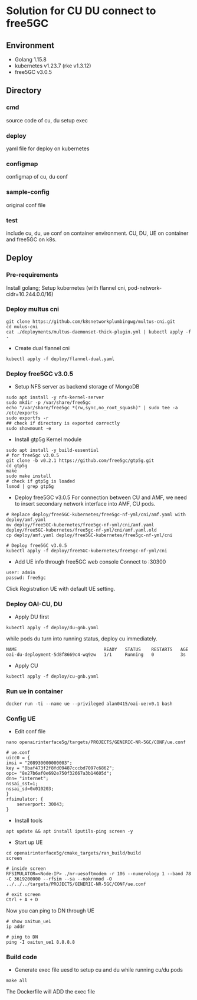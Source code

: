 # Solution for CU DU connect to free5GC
## Environment
- Golang 1.15.8
- kubernetes v1.23.7 (rke v1.3.12)
- free5GC v3.0.5

## Directory
### cmd
source code of cu, du setup exec

### deploy
yaml file for deploy on kubernetes

### configmap
configmap of cu, du conf

### sample-config
original conf file

### test
include cu, du, ue conf on container environment. CU, DU, UE on container and free5GC on k8s.

## Deploy
### Pre-requirements
Install golang; Setup kubernetes (with flannel cni, pod-network-cidr=10.244.0.0/16)

### Deploy multus cni
```
git clone https://github.com/k8snetworkplumbingwg/multus-cni.git
cd mulus-cni
cat ./deployments/multus-daemonset-thick-plugin.yml | kubectl apply -f -
```

* Create dual flannel cni
```
kubectl apply -f deploy/flannel-dual.yaml
```

### Deploy free5GC v3.0.5
* Setup NFS server as backend storage of MongoDB
```
sudo apt install -y nfs-kernel-server
sudo mkdir -p /var/share/free5gc
echo "/var/share/free5gc *(rw,sync,no_root_squash)" | sudo tee -a /etc/exports
sudo exportfs -r
## check if directory is exported correctly
sudo showmount -e
```

* Install gtp5g Kernel module
```
sudo apt install -y build-essential
# for free5gc v3.0.5
git clone -b v0.2.1 https://github.com/free5gc/gtp5g.git
cd gtp5g
make
sudo make install
# check if gtp5g is loaded
lsmod | grep gtp5g
```

* Deploy free5GC v3.0.5
For connection between CU and AMF, we need to insert secondary network interface into AMF, CU pods.
```
# Replace deploy/free5GC-kubernetes/free5gc-nf-yml/cni/amf.yaml with deploy/amf.yaml
mv deploy/free5GC-kubernetes/free5gc-nf-yml/cni/amf.yaml deploy/free5GC-kubernetes/free5gc-nf-yml/cni/amf.yaml.old
cp deploy/amf.yaml deploy/free5GC-kubernetes/free5gc-nf-yml/cni

# Deploy free5GC v3.0.5
kubectl apply -f deploy/free5GC-kubernetes/free5gc-nf-yml/cni
```

* Add UE info through free5GC web console
Connect to <Node-IP>:30300
```
user: admin
passwd: free5gc
```
Click Registration UE with default UE setting.

### Deploy OAI-CU, DU
* Apply DU first
```
kubectl apply -f deploy/du-gnb.yaml
```
while pods du turn into running status, deploy cu immediately.
```
NAME                                 READY   STATUS    RESTARTS   AGE
oai-du-deployment-5d8f8669c4-wq9zw   1/1     Running   0          3s
```

* Apply CU
```
kubectl apply -f deploy/cu-gnb.yaml
```

### Run ue in container
```
docker run -ti --name ue --privileged alan0415/oai-ue:v0.1 bash
```

### Config UE
* Edit conf file
```
nano openairinterface5g/targets/PROJECTS/GENERIC-NR-5GC/CONF/ue.conf
```

```
# ue.conf
uicc0 = {
imsi = "208930000000003";
key = "8baf473f2f8fd09487cccbd7097c6862";
opc= "8e27b6af0e692e750f32667a3b14605d";
dnn= "internet";
nssai_sst=1;
nssai_sd=0x010203;
}
rfsimulator: {
    serverport: 30043;
}
```

* Install tools
```
apt update && apt install iputils-ping screen -y
```

* Start up UE
```
cd openairinterface5g/cmake_targets/ran_build/build
screen

# inside screen
RFSIMULATOR=<Node-IP> ./nr-uesoftmodem -r 106 --numerology 1 --band 78 -C 3619200000 --rfsim --sa --nokrnmod -O ../../../targets/PROJECTS/GENERIC-NR-5GC/CONF/ue.conf

# exit screen
Ctrl + A + D
```
Now you can ping to DN through UE

```
# show oaitun_ue1
ip addr

# ping to DN
ping -I oaitun_ue1 8.8.8.8
```

### Build code
* Generate exec file uesd to setup cu and du while running cu/du pods
```
make all
```
The Dockerfile will ADD the exec file
